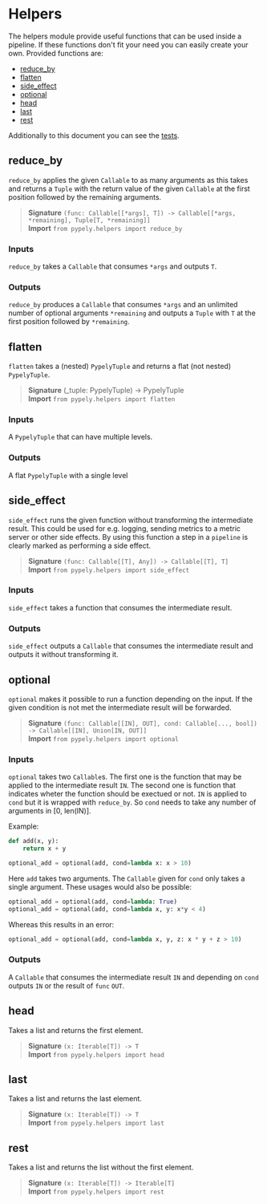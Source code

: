 # Helpers
The helpers module provide useful functions that can be used inside a pipeline. If these functions don't fit your need you can easily create your own. Provided functions are:

  - [reduce_by](#reduce_by)
  - [flatten](#flatten)
  - [side_effect](#side_effect)
  - [optional](#optional)
  - [head](#head)
  - [last](#last)
  - [rest](#rest)

Additionally to this document you can see the [tests](https://github.com/stoney95/pypely/tree/main/tests/test_helpers.py).

## reduce_by
`reduce_by` applies the given `Callable` to as many arguments as this takes and returns a `Tuple` with the return value of the given `Callable` at the first position followed by the remaining arguments.

> **Signature** `(func: Callable[[*args], T]) -> Callable[[*args, *remaining], Tuple[T, *remaining]]`<br>
> **Import** `from pypely.helpers import reduce_by`

### Inputs
`reduce_by` takes a `Callable` that consumes `*args` and outputs `T`.

### Outputs
`reduce_by` produces a `Callable` that consumes `*args` and an unlimited number of optional arguments `*remaining` and outputs a `Tuple` with `T` at the first position followed by `*remaining`.


## flatten
`flatten` takes a (nested) `PypelyTuple` and returns a flat (not nested) `PypelyTuple`.

> **Signature** (_tuple: PypelyTuple) -> PypelyTuple <br>
> **Import** `from pypely.helpers import flatten`

### Inputs
A `PypelyTuple` that can have multiple levels.

### Outputs
A flat `PypelyTuple` with a single level


## side_effect
`side_effect` runs the given function without transforming the intermediate result. This could be used for e.g. logging, sending metrics to a metric server or other side effects. By using this function a step in a `pipeline` is clearly marked as performing a side effect.

> **Signature** `(func: Callable[[T], Any]) -> Callable[[T], T]`<br>
> **Import** `from pypely.helpers import side_effect`

### Inputs
`side_effect` takes a function that consumes the intermediate result. 

### Outputs
`side_effect` outputs a `Callable` that consumes the intermediate result and outputs it without transforming it. 


## optional
`optional` makes it possible to run a function depending on the input. If the given condition is not met the intermediate result will be forwarded. 

> **Signature** `(func: Callable[[IN], OUT], cond: Callable[..., bool]) -> Callable[[IN], Union[IN, OUT]]`<br>
> **Import** `from pypely.helpers import optional`

### Inputs
`optional` takes two `Callable`s. The first one is the function that may be applied to the intermediate result `IN`. The second one is function that indicates wheter the function should be exectued or not. `IN` is applied to `cond` but it is wrapped with `reduce_by`. So `cond` needs to take any number of arguments in [0, len(IN)]. 

Example: 
```python
def add(x, y):
    return x + y

optional_add = optional(add, cond=lambda x: x > 10)
```
Here `add` takes two arguments. The `Callable` given for `cond` only takes a single argument. These usages would also be possible:

```python
optional_add = optional(add, cond=lambda: True)
optional_add = optional(add, cond=lambda x, y: x*y < 4)
```

Whereas this results in an error:
```python
optional_add = optional(add, cond=lambda x, y, z: x * y + z > 10)
```

### Outputs
A `Callable` that consumes the intermediate result `IN` and depending on `cond` outputs `IN` or the result of `func` `OUT`.

## head
Takes a list and returns the first element.

> **Signature** `(x: Iterable[T]) -> T`<br>
> **Import** `from pypely.helpers import head`


## last
Takes a list and returns the last element.

> **Signature** `(x: Iterable[T]) -> T`<br>
> **Import** `from pypely.helpers import last`


## rest
Takes a list and returns the list without the first element.

> **Signature** `(x: Iterable[T]) -> Iterable[T]`<br>
> **Import** `from pypely.helpers import rest`
